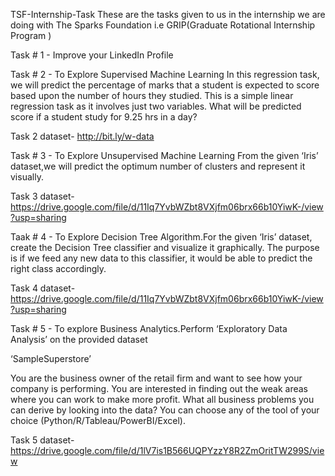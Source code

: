 TSF-Internship-Task
These are the tasks given to us in the internship we are doing with The Sparks Foundation i.e GRIP(Graduate Rotational Internship Program )

Task # 1 - Improve your LinkedIn Profile

Task # 2 - To Explore Supervised Machine Learning In this regression task, we will predict the percentage of marks that a student is expected to score based upon the number of hours they studied. This is a simple linear regression task as it involves just two variables. What will be predicted score if a student study for 9.25 hrs in a day?

Task 2 dataset- http://bit.ly/w-data

Task # 3 - To Explore Unsupervised Machine Learning From the given ‘Iris’ dataset,we will predict the optimum number of clusters and represent it visually.

Task 3 dataset- https://drive.google.com/file/d/11Iq7YvbWZbt8VXjfm06brx66b10YiwK-/view?usp=sharing

Taak # 4 - To Explore Decision Tree Algorithm.For the given ‘Iris’ dataset, create the Decision Tree classifier and visualize it graphically. The purpose is if we feed any new data to this classifier, it would be able to predict the right class accordingly.

Task 4 dataset- https://drive.google.com/file/d/11Iq7YvbWZbt8VXjfm06brx66b10YiwK-/view?usp=sharing

Task # 5 - To explore Business Analytics.Perform ‘Exploratory Data Analysis’ on the provided dataset

‘SampleSuperstore’

You are the business owner of the retail firm and want to see how your company is performing. You are interested in finding out the weak areas where you can work to make more profit. What all business problems you can derive by looking into the data? You can choose any of the tool of your choice (Python/R/Tableau/PowerBI/Excel).

Task 5 dataset-https://drive.google.com/file/d/1lV7is1B566UQPYzzY8R2ZmOritTW299S/view
